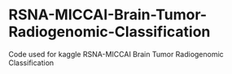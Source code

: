 # RSNA-MICCAI-Brain-Tumor-Radiogenomic-Classification
Code used for kaggle RSNA-MICCAI Brain Tumor Radiogenomic Classification
